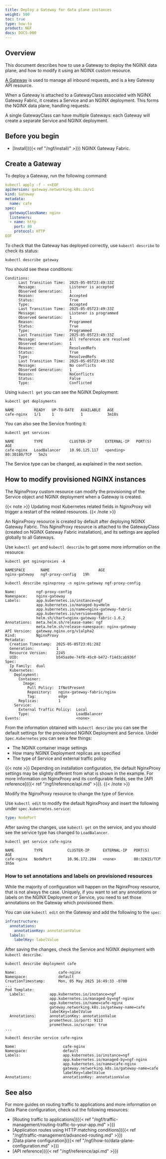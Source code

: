 ```yaml
---
title: Deploy a Gateway for data plane instances
weight: 500
toc: true
type: how-to
product: NGF
docs: DOCS-000
---
```


## Overview

This document describes how to use a Gateway to deploy the NGINX data plane, and how to modify it using an NGINX custom resource.

[A Gateway](https://gateway-api.sigs.k8s.io/concepts/api-overview/#gateway) is used to manage all inbound requests, and is a key Gateway API resource.

When a Gateway is attached to a GatewayClass associated with NGINX Gateway Fabric, it creates a Service and an NGINX deployment. This forms the NGINX data plane, handling requests.

A single GatewayClass can have multiple Gateways: each Gateway will create a separate Service and NGINX deployment.

## Before you begin

- [Install]({{< ref "/ngf/install/" >}}) NGINX Gateway Fabric.

## Create a Gateway

To deploy a Gateway, run the following command:

```yaml
kubectl apply -f - <<EOF
apiVersion: gateway.networking.k8s.io/v1
kind: Gateway
metadata:
  name: cafe
spec:
  gatewayClassName: nginx
  listeners:
  - name: http
    port: 80
    protocol: HTTP
EOF
```

To check that the Gateway has deployed correctly, use `kubectl describe` to check its status:

```shell
kubectl describe gateway
```

You should see these conditions:

```text
Conditions:
      Last Transition Time:  2025-05-05T23:49:33Z
      Message:               Listener is accepted
      Observed Generation:   1
      Reason:                Accepted
      Status:                True
      Type:                  Accepted
      Last Transition Time:  2025-05-05T23:49:33Z
      Message:               Listener is programmed
      Observed Generation:   1
      Reason:                Programmed
      Status:                True
      Type:                  Programmed
      Last Transition Time:  2025-05-05T23:49:33Z
      Message:               All references are resolved
      Observed Generation:   1
      Reason:                ResolvedRefs
      Status:                True
      Type:                  ResolvedRefs
      Last Transition Time:  2025-05-05T23:49:33Z
      Message:               No conflicts
      Observed Generation:   1
      Reason:                NoConflicts
      Status:                False
      Type:                  Conflicted
```

Using `kubectl get` you can see the NGINX Deployment:

```shell
kubectl get deployments
```
```text
NAME         READY   UP-TO-DATE   AVAILABLE   AGE
cafe-nginx   1/1     1            1           3m18s
```

You can also see the Service fronting it:

```shell
kubectl get services
```
```text
NAME         TYPE            CLUSTER-IP      EXTERNAL-IP   PORT(S)        AGE
cafe-nginx   LoadBalancer    10.96.125.117   <pending>     80:30180/TCP   5m2s
```

The Service type can be changed, as explained in the next section.

## How to modify provisioned NGINX instances

The NginxProxy custom resource can modify the provisioning of the Service object and NGINX deployment when a Gateway is created.

{{< note >}} Updating most Kubernetes related fields in NginxProxy will trigger a restart of the related resources. {{< /note >}}

An NginxProxy resource is created by default after deploying NGINX Gateway Fabric. This NginxProxy resource is attached to the GatewayClass (created on NGINX Gateway Fabric installation), and 
its settings are applied globally to all Gateways.

Use `kubectl get` and `kubectl describe` to get some more information on the resource:

```shell
kubectl get nginxproxies -A   
```
```text
NAMESPACE       NAME                      AGE
nginx-gateway   ngf-proxy-config   19h
```

```shell
kubectl describe nginxproxy -n nginx-gateway ngf-proxy-config
```
```text
Name:         ngf-proxy-config
Namespace:    nginx-gateway
Labels:       app.kubernetes.io/instance=ngf
              app.kubernetes.io/managed-by=Helm
              app.kubernetes.io/name=nginx-gateway-fabric
              app.kubernetes.io/version=edge
              helm.sh/chart=nginx-gateway-fabric-1.6.2
Annotations:  meta.helm.sh/release-name: ngf
              meta.helm.sh/release-namespace: nginx-gateway
API Version:  gateway.nginx.org/v1alpha2
Kind:         NginxProxy
Metadata:
  Creation Timestamp:  2025-05-05T23:01:28Z
  Generation:          1
  Resource Version:    2245
  UID:                 b545aa9e-74f8-45c0-b472-f14d3cab936f
Spec:
  Ip Family:  dual
  Kubernetes:
    Deployment:
      Container:
        Image:
          Pull Policy:  IfNotPresent
          Repository:   nginx-gateway-fabric/nginx
          Tag:          edge
      Replicas:         1
    Service:
      External Traffic Policy:  Local
      Type:                     LoadBalancer
Events:                         <none>
```

From the information obtained with `kubectl describe` you can see the default settings for the provisioned NGINX Deployment and Service.
Under `Spec.Kubernetes` you can see a few things:
- The NGINX container image settings
- How many NGINX Deployment replicas are specified
- The type of Service and external traffic policy

{{< note >}} Depending on installation configuration, the default NginxProxy settings may be slightly different from what is shown in the example. 
For more information on NginxProxy and its configurable fields, see the [API reference]({{< ref "/ngf/reference/api.md" >}}). {{< /note >}}

Modify the NginxProxy resource to change the type of Service.

Use `kubectl edit` to modify the default NginxProxy and insert the following under `spec.kubernetes.service`:

```yaml
type: NodePort
```

After saving the changes, use `kubectl get` on the service, and you should see the service type has changed to `LoadBalancer`.

```shell
kubectl get service cafe-nginx      
```
```text
NAME         TYPE           CLUSTER-IP      EXTERNAL-IP   PORT(S)        AGE
cafe-nginx   NodePort       10.96.172.204   <none>        80:32615/TCP   3h5m
```

### How to set annotations and labels on provisioned resources

While the majority of configuration will happen on the NginxProxy resource, that is not always the case. Uniquely, if
you want to set any annotations or labels on the NGINX Deployment or Service, you need to set those annotations on the Gateway which
provisioned them. 

You can use `kubectl edit` on the Gateway and add the following to the `spec`:

```yaml
infrastructure:
  annotations:
    annotationKey: annotationValue
  labels:
    labelKey: labelValue
```

After saving the changes, check the Service and NGINX deployment with `kubectl describe`.

```shell
kubectl describe deployment cafe
```
```text
Name:                   cafe-nginx
Namespace:              default
CreationTimestamp:      Mon, 05 May 2025 16:49:33 -0700
...
Pod Template:
  Labels:           app.kubernetes.io/instance=ngf
                    app.kubernetes.io/managed-by=ngf-nginx
                    app.kubernetes.io/name=cafe-nginx
                    gateway.networking.k8s.io/gateway-name=cafe
                    labelKey=labelValue
  Annotations:      annotationKey: annotationValue
                    prometheus.io/port: 9113
                    prometheus.io/scrape: true
...
```

```shell
kubectl describe service cafe-nginx
```
```text
Name:                     cafe-nginx
Namespace:                default
Labels:                   app.kubernetes.io/instance=ngf
                          app.kubernetes.io/managed-by=ngf-nginx
                          app.kubernetes.io/name=cafe-nginx
                          gateway.networking.k8s.io/gateway-name=cafe
                          labelKey=labelValue
Annotations:              annotationKey: annotationValue
```

## See also

For more guides on routing traffic to applications and more information on Data Plane configuration, check out the following resources:

- [Routing traffic to applications]({{< ref "/ngf/traffic-management/routing-traffic-to-your-app.md" >}})
- [Application routes using HTTP matching conditions]({{< ref "/ngf/traffic-management/advanced-routing.md" >}})
- [Data plane configuration]({{< ref "/ngf/how-to/data-plane-configuration.md" >}})
- [API reference]({{< ref "/ngf/reference/api.md" >}})